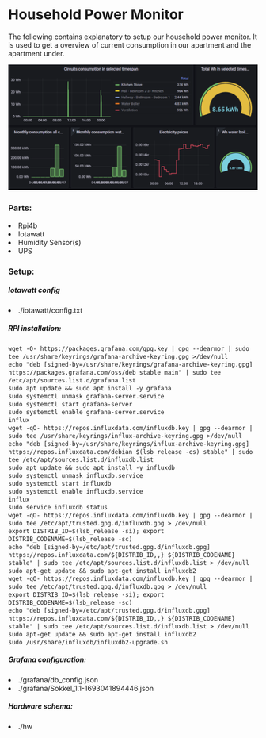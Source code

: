 <h1>Household Power Monitor</h1>
<p>The following contains explanatory to setup our household power monitor. It is used to get a overview of current consumption in our apartment and the apartment under.</p>

![sokkel](./sokkel.png)

<h3>Parts:</h3>
<li>Rpi4b</li>
<li>Iotawatt</li>
<li>Humidity Sensor(s)</li>
<li>UPS</li>

<h3>Setup:</h3>
<h5>Iotawatt config</h5>
<li>./iotawatt/config.txt</li>

<h5>RPI installation:</h5>

```shell
wget -O- https://packages.grafana.com/gpg.key | gpg --dearmor | sudo tee /usr/share/keyrings/grafana-archive-keyring.gpg >/dev/null
echo "deb [signed-by=/usr/share/keyrings/grafana-archive-keyring.gpg] https://packages.grafana.com/oss/deb stable main" | sudo tee /etc/apt/sources.list.d/grafana.list
sudo apt update && sudo apt install -y grafana
sudo systemctl unmask grafana-server.service
sudo systemctl start grafana-server
sudo systemctl enable grafana-server.service
influx
wget -qO- https://repos.influxdata.com/influxdb.key | gpg --dearmor | sudo tee /usr/share/keyrings/influx-archive-keyring.gpg >/dev/null
echo "deb [signed-by=/usr/share/keyrings/influx-archive-keyring.gpg] https://repos.influxdata.com/debian $(lsb_release -cs) stable" | sudo tee /etc/apt/sources.list.d/influxdb.list
sudo apt update && sudo apt install -y influxdb
sudo systemctl unmask influxdb.service
sudo systemctl start influxdb
sudo systemctl enable influxdb.service
influx
sudo service influxdb status
wget -qO- https://repos.influxdata.com/influxdb.key | gpg --dearmor | sudo tee /etc/apt/trusted.gpg.d/influxdb.gpg > /dev/null
export DISTRIB_ID=$(lsb_release -si); export DISTRIB_CODENAME=$(lsb_release -sc)
echo "deb [signed-by=/etc/apt/trusted.gpg.d/influxdb.gpg]
https://repos.influxdata.com/${DISTRIB_ID,,} ${DISTRIB_CODENAME} stable" | sudo tee /etc/apt/sources.list.d/influxdb.list > /dev/null
sudo apt-get update && sudo apt-get install influxdb2
wget -qO- https://repos.influxdata.com/influxdb.key | gpg --dearmor | sudo tee /etc/apt/trusted.gpg.d/influxdb.gpg > /dev/null
export DISTRIB_ID=$(lsb_release -si); export DISTRIB_CODENAME=$(lsb_release -sc)
echo "deb [signed-by=/etc/apt/trusted.gpg.d/influxdb.gpg] https://repos.influxdata.com/${DISTRIB_ID,,} ${DISTRIB_CODENAME} stable" | sudo tee /etc/apt/sources.list.d/influxdb.list > /dev/null
sudo apt-get update && sudo apt-get install influxdb2
sudo /usr/share/influxdb/influxdb2-upgrade.sh
```

<h5>Grafana configuration:</h5>
<li>./grafana/db_config.json</li>
<li>./grafana/Sokkel_1.1-1693041894446.json</li>

<h5>Hardware schema:</h5>
<li>./hw</li>
